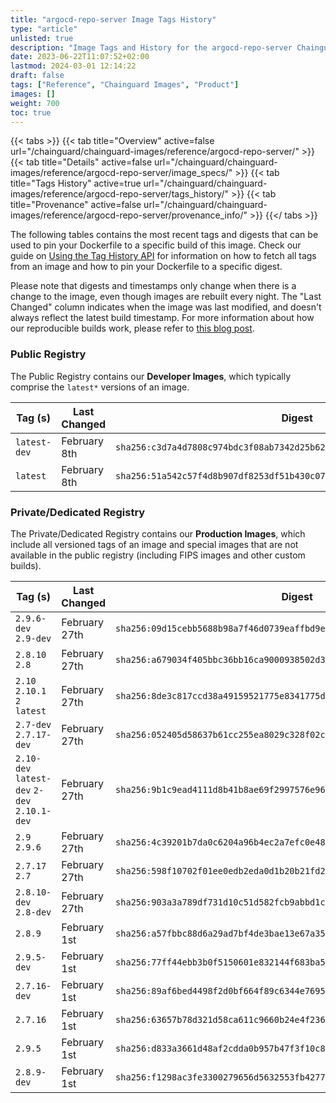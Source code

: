 ```yaml
---
title: "argocd-repo-server Image Tags History"
type: "article"
unlisted: true
description: "Image Tags and History for the argocd-repo-server Chainguard Image"
date: 2023-06-22T11:07:52+02:00
lastmod: 2024-03-01 12:14:22
draft: false
tags: ["Reference", "Chainguard Images", "Product"]
images: []
weight: 700
toc: true
---
```


{{< tabs >}}
{{< tab title="Overview" active=false url="/chainguard/chainguard-images/reference/argocd-repo-server/" >}}
{{< tab title="Details" active=false url="/chainguard/chainguard-images/reference/argocd-repo-server/image_specs/" >}}
{{< tab title="Tags History" active=true url="/chainguard/chainguard-images/reference/argocd-repo-server/tags_history/" >}}
{{< tab title="Provenance" active=false url="/chainguard/chainguard-images/reference/argocd-repo-server/provenance_info/" >}}
{{</ tabs >}}

The following tables contains the most recent tags and digests that can be used to pin your Dockerfile to a specific build of this image. Check our guide on [Using the Tag History API](/chainguard/chainguard-images/using-the-tag-history-api/) for information on how to fetch all tags from an image and how to pin your Dockerfile to a specific digest.

Please note that digests and timestamps only change when there is a change to the image, even though images are rebuilt every night. The "Last Changed" column indicates when the image was last modified, and doesn't always reflect the latest build timestamp. For more information about how our reproducible builds work, please refer to [this blog post](https://www.chainguard.dev/unchained/reproducing-chainguards-reproducible-image-builds).

### Public Registry
The Public Registry contains our **Developer Images**, which typically comprise the `latest*` versions of an image.

| Tag (s)       | Last Changed | Digest                                                                    |
|---------------|--------------|---------------------------------------------------------------------------|
|  `latest-dev` | February 8th | `sha256:c3d7a4d7808c974bdc3f08ab7342d25b62a174874d12b865d14f7ab463518f46` |
|  `latest`     | February 8th | `sha256:51a542c57f4d8b907df8253df51b430c0729bb071032fc6b8f1ba1b48058bf97` |


### Private/Dedicated Registry
The Private/Dedicated Registry contains our **Production Images**, which include all versioned tags of an image and special images that are not available in the public registry (including FIPS images and other custom builds).

| Tag (s)                                       | Last Changed  | Digest                                                                    |
|-----------------------------------------------|---------------|---------------------------------------------------------------------------|
|  `2.9.6-dev` `2.9-dev`                        | February 27th | `sha256:09d15cebb5688b98a7f46d0739eaffbd9e52d35556f2bb0fcc97b1edb66a48be` |
|  `2.8.10` `2.8`                               | February 27th | `sha256:a679034f405bbc36bb16ca9000938502d3245c63eecbdefc2b3a70cb2e9a0d47` |
|  `2.10` `2.10.1` `2` `latest`                 | February 27th | `sha256:8de3c817ccd38a49159521775e8341775d72282226b03fd98e1ca7e00c32f9d6` |
|  `2.7-dev` `2.7.17-dev`                       | February 27th | `sha256:052405d58637b61cc255ea8029c328f02cc45baad13ae79d425c46672fa2e471` |
|  `2.10-dev` `latest-dev` `2-dev` `2.10.1-dev` | February 27th | `sha256:9b1c9ead4111d8b41b8ae69f2997576e9663cfd941d1589cea69676cf251f9b2` |
|  `2.9` `2.9.6`                                | February 27th | `sha256:4c39201b7da0c6204a96b4ec2a7efc0e48363c6b82ee983735fd3ba7a1b6b28c` |
|  `2.7.17` `2.7`                               | February 27th | `sha256:598f10702f01ee0edb2eda0d1b20b21fd2a4ddb3fc66774fb5ae63249f575a87` |
|  `2.8.10-dev` `2.8-dev`                       | February 27th | `sha256:903a3a789df731d10c51d582fcb9abbd1c38458eec4616aeb07bd8057816b87a` |
|  `2.8.9`                                      | February 1st  | `sha256:a57fbbc88d6a29ad7bf4de3bae13e67a35894ac10c60eca4076f32bf5c441628` |
|  `2.9.5-dev`                                  | February 1st  | `sha256:77ff44ebb3b0f5150601e832144f683ba5766dd3996ad9ccf219ed321be83a51` |
|  `2.7.16-dev`                                 | February 1st  | `sha256:89af6bed4498f2d0bf664f89c6344e76951f7aafc6932ac44f9039497e0a0f35` |
|  `2.7.16`                                     | February 1st  | `sha256:63657b78d321d58ca611c9660b24e4f23658e97354b66eec23e02c58e8e4119f` |
|  `2.9.5`                                      | February 1st  | `sha256:d833a3661d48af2cdda0b957b47f3f10c855e459ce9ecec0ec6fabfe659c7503` |
|  `2.8.9-dev`                                  | February 1st  | `sha256:f1298ac3fe3300279656d5632553fb4277434c70d3450a54df78cb3cfae6b466` |

